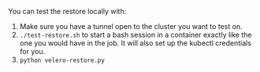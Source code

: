 You can test the restore locally with:
1. Make sure you have a tunnel open to the cluster you want to test on.
2. `./test-restore.sh` to start a bash session in a container exactly like the one you would have in the job. It will also set up the kubectl credentials for you.
3. `python velero-restore.py`